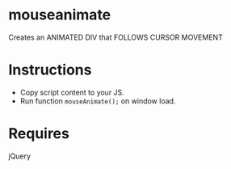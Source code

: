 # mouseanimate 

Creates an ANIMATED DIV that FOLLOWS CURSOR MOVEMENT

# Instructions

- Copy script content to your JS.
- Run function `mouseAnimate();` on window load.

# Requires

jQuery
